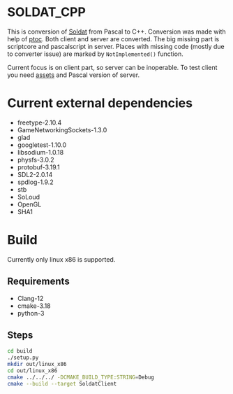 # SOLDAT_CPP
This is conversion of [Soldat](https://github.com/Soldat/soldat) from Pascal to C++.
Conversion was made with help of [ptoc](https://github.com/knizhnik/ptoc). Both client and server are converted.
The big missing part is scriptcore and pascalscript in server. Places with missing code (mostly due to converter issue)
are marked by `NotImplemented()` function.

Current focus is on client part, so server can be inoperable. To test client you need [assets](https://github.com/Soldat/base)
and Pascal version of server.

# Current external dependencies
* freetype-2.10.4
* GameNetworkingSockets-1.3.0
* glad
* googletest-1.10.0
* libsodium-1.0.18
* physfs-3.0.2
* protobuf-3.19.1
* SDL2-2.0.14
* spdlog-1.9.2
* stb
* SoLoud
* OpenGL
* SHA1

# Build
Currently only linux x86 is supported.
## Requirements
* Clang-12
* cmake-3.18
* python-3

## Steps
```bash
cd build
./setup.py
mkdir out/linux_x86
cd out/linux_x86
cmake ../../../ -DCMAKE_BUILD_TYPE:STRING=Debug
cmake --build --target SoldatClient
```
